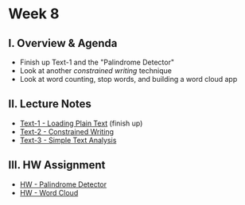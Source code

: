 # Week 8 

## I. Overview & Agenda

- Finish up Text-1 and the "Palindrome Detector"
- Look at another *constrained writing* technique
- Look at word counting, stop words, and building a word cloud app

## II. Lecture Notes

- [Text-1 - Loading Plain Text](https://github.com/tonethar/IGME-330-Master/blob/master/notes/text-1.md) (finish up)
- [Text-2 - Constrained Writing](https://github.com/tonethar/IGME-330-Master/blob/master/notes/text-2.md)
- [Text-3 - Simple Text Analysis](https://github.com/tonethar/IGME-330-Master/blob/master/notes/text-3.md)

## III. HW Assignment

- [HW - Palindrome Detector](https://github.com/tonethar/IGME-330-Master/blob/master/notes/HW-palindrome-detector.md)
- [HW - Word Cloud](https://github.com/tonethar/IGME-330-Master/blob/master/notes/HW-word-cloud.md)
